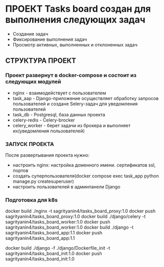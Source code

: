 # ПРОЕКТ Tasks board создан для выполнения следующих задач
- Создание задач
- Фиксирование выполнения задач
- Просмотр активных, выполненных и отклоненных задач

## СТРУКТУРА ПРОЕКТ
### Проект развернут в docker-compose и состоит из следующих модулей
- nginx - взаимодействует с пользователем
- task_aap - Django-приложение осуществляет обработку запросов пользователей и 
    создане Selery-задач для уведомления пользователей
- task_db - Postgresql, база данных проекта
- celery-redis - Celery-brocker
- celery_worker - берет задачи из брокера и выполняет их(уведомления пользователей)

### ЗАПУСК ПРОЕКТА
После развертывания проекта нужно:
- настроить nginx: настройка доменного имени. сертификатов ssl, портов
- создать суперпользователя(docker compose exec task_app python manage.py createsuperuser)
- настроить пользователей в админпанели Django

### Подготовка для k8s
docker build ./nginx -t sagrityanin4/tasks_board_proxy:1.0
docker push sagrityanin4/tasks_board_proxy:1.0
docker build ./django/celery -t sagrityanin4/tasks_board_worker:1.0
docker push sagrityanin4/tasks_board_worker:1.0
docker build ./django -t sagrityanin4/tasks_board_app:1.1
docker push sagrityanin4/tasks_board_app:1.1

 docker build ./django -f ./django/Dockerfile_init -t sagrityanin4/tasks_board_init:1.0
  docker push sagrityanin4/tasks_board_init:1.0

